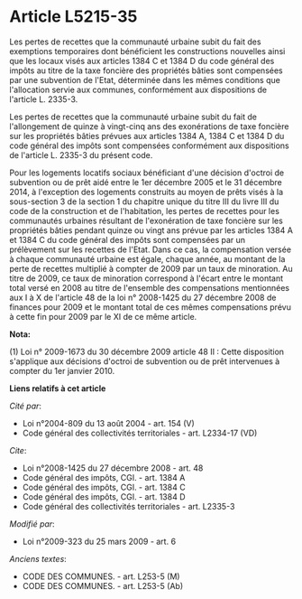 # Article L5215-35

Les pertes de recettes que la communauté urbaine subit du fait des exemptions temporaires dont bénéficient les constructions
nouvelles ainsi que les locaux visés aux articles 1384 C et 1384 D du code général des impôts au titre de la taxe foncière
des propriétés bâties sont compensées par une subvention de l'Etat, déterminée dans les mêmes conditions que l'allocation
servie aux communes, conformément aux dispositions de l'article L. 2335-3. 

Les pertes de recettes que la communauté urbaine subit du fait de l'allongement de quinze à vingt-cinq ans des exonérations
de taxe foncière sur les propriétés bâties prévues aux articles 1384 A, 1384 C et 1384 D du code général des impôts sont
compensées conformément aux dispositions de l'article L. 2335-3 du présent code. 

Pour les logements locatifs sociaux bénéficiant d'une décision d'octroi de subvention ou de prêt aidé entre le 1er décembre
2005 et le 31 décembre 2014, à l'exception des logements construits au moyen de prêts visés à la sous-section 3 de la section
1 du chapitre unique du titre III du livre III du code de la construction et de l'habitation, les pertes de recettes pour les
communautés urbaines résultant de l'exonération de taxe foncière sur les propriétés bâties pendant quinze ou vingt ans prévue
par les articles 1384 A et 1384 C du code général des impôts sont compensées par un prélèvement sur les recettes de l'Etat.
Dans ce cas, la compensation versée à chaque communauté urbaine est égale, chaque année, au montant de la perte de recettes
multiplié à compter de 2009 par un taux de minoration. Au titre de 2009, ce taux de minoration correspond à l'écart entre le
montant total versé en 2008 au titre de l'ensemble des compensations mentionnées aux I à X de l'article 48 de la loi n°
2008-1425 du 27 décembre 2008 de finances pour 2009 et le montant total de ces mêmes compensations prévu à cette fin pour
2009 par le XI de ce même article.

**Nota:**

(1) Loi n° 2009-1673 du 30 décembre 2009 article 48 II : Cette disposition s'applique aux décisions d'octroi de subvention ou
de prêt intervenues à compter du 1er janvier 2010.

**Liens relatifs à cet article**

_Cité par_:

  - Loi n°2004-809 du 13 août 2004 - art. 154 (V)
  - Code général des collectivités territoriales - art. L2334-17 (VD)

_Cite_:

  - Loi n°2008-1425 du 27 décembre 2008 - art. 48
  - Code général des impôts, CGI. - art. 1384 A
  - Code général des impôts, CGI. - art. 1384 C
  - Code général des impôts, CGI. - art. 1384 D
  - Code général des collectivités territoriales - art. L2335-3

_Modifié par_:

  - Loi n°2009-323 du 25 mars 2009 - art. 6

_Anciens textes_:

  - CODE DES COMMUNES. - art. L253-5 (M)
  - CODE DES COMMUNES. - art. L253-5 (Ab)
